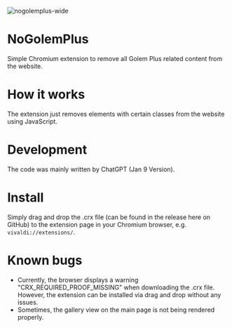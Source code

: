 ![nogolemplus-wide](https://user-images.githubusercontent.com/12802765/215222306-7b54f1c9-c4e4-4922-a93a-8086286734ff.jpg)

# NoGolemPlus
Simple Chromium extension to remove all Golem Plus related content from the website.
# How it works
The extension just removes elements with certain classes from the website using JavaScript.
# Development
The code was mainly written by ChatGPT (Jan 9 Version).
# Install
Simply drag and drop the .crx file (can be found in the release here on GitHub) to the extension page in your Chromium browser, e.g. `vivaldi://extensions/`.
# Known bugs
* Currently, the browser displays a warning "CRX_REQUIRED_PROOF_MISSING" when downloading the .crx file. However, the extension can be installed via drag and drop without any issues.
* Sometimes, the gallery view on the main page is not being rendered properly.
